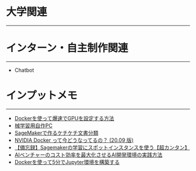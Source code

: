 # 大学関連
* * *
# インターン・自主制作関連
* * *
- Chatbot 
# インプットメモ
* * *
- [Dockerを使って爆速でGPUを設定する方法](https://qiita.com/tatsuya11bbs/items/3af03e704812b6c89965)
- [械学習用自作PC](https://zenn.dev/kun432/scraps/8258021c37cc29)
- [SageMakerで作るケチケチ文書分類](https://miraitranslate-tech.hatenablog.jp/entry/2022/04/19/120000)
- [NVIDIA Docker って今どうなってるの？ (20.09 版)](https://medium.com/nvidiajapan/nvidia-docker-%E3%81%A3%E3%81%A6%E4%BB%8A%E3%81%A9%E3%81%86%E3%81%AA%E3%81%A3%E3%81%A6%E3%82%8B%E3%81%AE-20-09-%E7%89%88-558fae883f44)
- [【備忘録】Sagemakerの学習にスポットインスタンスを使う【超カンタン】](https://dev.classmethod.jp/articles/how-to-training-with-spot-instance/)
- [AIベンチャーのコスト効率を最大化させるAI開発環境の実践方法](https://pages.awscloud.com/rs/112-TZM-766/images/L1-06.pdf)
- [Dockerを使って5分でJupyter環境を構築する](https://qiita.com/fuku_tech/items/6752b00770552bf4f46b)
